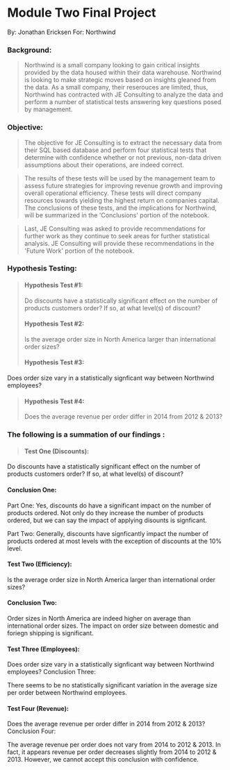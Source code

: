 # Module Two Final Project

By: Jonathan Ericksen
For: Northwind

### Background:
>Northwind is a small company looking to gain critical insights provided by the data housed within their data warehouse. Northwind is looking to make strategic moves based on insights gleaned from the data. As a small company, their reserouces are limited, thus, Northwind has contracted with JE Consulting to analyze the data and perform a number of statistical tests answering key questions posed by management.

### Objective:
>The objective for JE Consulting is to extract the necessary data from their SQL based database and perform four statistical tests that determine with confidence whether or not previous, non-data driven assumptions about their operations, are indeed correct. 

>The results of these tests will be used by the management team to assess future strategies for improving revenue growth and improving overall operational efficiency. These tests will direct  company resources towards yielding the highest return on companies capital. The conclusions of these tests, and the implications for Northwind, will be summarized in the 'Conclusions' portion of the notebook. 

>Last, JE Consulting was asked to provide recommendations for further work as they continue to seek areas for further statistical analysis. JE Consulting will provide these recommendations in the 'Future Work' portion of the notebook. 

### Hypothesis Testing:
>#### Hypothesis Test #1:
>Do discounts have a statistically significant effect on the number of products customers order? If so, at what level(s) of discount?
>#### Hypothesis Test #2:
>Is the average order size in North America larger than international order sizes?
>#### Hypothesis Test #3:
Does order size vary in a statistically signficant way between Northwind employees?
>#### Hypothesis Test #4:
>Does the average revenue per order differ in 2014 from 2012 & 2013?

### The following is a summation of our findings :

>#### Test One (Discounts):

Do discounts have a statistically significant effect on the number of products customers order? If so, at what level(s) of discount?

#### Conclusion One:

Part One: Yes, discounts do have a significant impact on the number of products ordered. Not only do they increase the number of products ordered, but we can say the impact of applying disounts is signficant.

Part Two: Generally, discounts have signficantly impact the number of products ordered at most levels with the exception of discounts at the 10% level.

#### Test Two (Efficiency):

Is the average order size in North America larger than international order sizes?

#### Conclusion Two:

Order sizes in North America are indeed higher on average than international order sizes. The impact on order size between domestic and foriegn shipping is significant.

#### Test Three (Employees):

Does order size vary in a statistically signficant way between Northwind employees?
Conclusion Three:

There seems to be no statistically significant variation in the average size per order between Northwind employees.

#### Test Four (Revenue):

Does the average revenue per order differ in 2014 from 2012 & 2013?
Conclusion Four:

The average revenue per order does not vary from 2014 to 2012 & 2013. In fact, it appears revenue per order decreases slightly from 2014 to 2012 & 2013. However, we cannot accept this conclusion with confidence.
